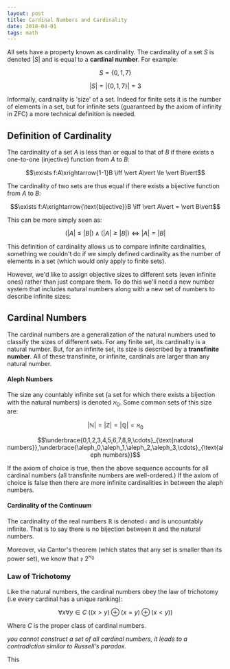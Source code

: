 ```yaml
---
layout: post
title: Cardinal Numbers and Cardinality
date: 2018-04-01
tags: math
---
```

All sets have a property known as cardinality. The cardinality of a set $S$ is denoted $\vert S\vert$ and is equal to a **cardinal number**. For example:

$$S=\{0,1,7\}$$

$$\vert S\vert = \vert \{0,1,7 \}\vert=3$$

Informally, cardinality is 'size' of a set. Indeed for finite sets it is the number of  elements in a set, but for infinite sets (guaranteed by the axiom of infinity in ZFC) a more technical definition is needed.

## Definition of Cardinality
The cardinality of a set $A$ is less than or equal to that of $B$ if there exists a one-to-one (injective) function from $A$ to $B$:

$$\exists f:A\xrightarrow{1-1}B \iff \vert A\vert \le \vert B\vert$$

The cardinality of two sets are thus equal if there exists a bijective function from $A$ to $B$:

$$\exists f:A\xrightarrow{\text{bijective}}B \iff \vert A\vert = \vert B\vert$$

This can be more simply seen as:

$$\left(\vert A\vert \le \vert B\vert\right) \land \left(\vert A\vert \ge \vert B\vert\right) \iff \vert A\vert = \vert B\vert$$

This definition of cardinality allows us to compare infinite cardinalities, something we couldn't do if we simply defined cardinality as the number of elements in a set (which would only apply to finite sets).

However, we'd like to assign objective sizes to different sets (even infinite ones) rather than just compare them. To do this we'll need a new number system that includes natural numbers along with a new set of numbers to describe infinite sizes:

## Cardinal Numbers
The cardinal numbers are a generalization of the natural numbers used to classify the sizes of different sets. For any finite set, its cardinality is a natural number. But, for an infinite set, its size is described by a **transfinite number**. All of these transfinite, or infinite, cardinals are larger than any natural number.

#### Aleph Numbers
The size any countably infinite set (a set for which there exists a bijection with the natural numbers) is denoted $\aleph_0$. Some common sets of this size are:

$$\left|\mathbb{N} \right|=\left|\mathbb{Z} \right|=\left|\mathbb{Q} \right|=\aleph_0$$

$$\underbrace{0,1,2,3,4,5,6,7,8,9,\cdots}_{\text{natural numbers}},\underbrace{\aleph_0,\aleph_1,\aleph_2,\aleph_3,\cdots}_{\text{aleph numbers}}$$

If the axiom of choice is true, then the above sequence accounts for all cardinal numbers (all transfinite numbers are well-ordered.) If the axiom of choice is false then there are more infinite cardinalities in between the aleph numbers.

#### Cardinality of the Continuum
The cardinality of the real numbers $\mathbb{R}$ is denoted $\mathfrak{c}$ and is uncountably infinite. That is to say there is no bijection between it and the natural numbers.

Moreover, via Cantor's theorem (which states that any set is smaller than its power set), we know that $\mathfrak{p}$ $2^{\aleph_0}$

### Law of Trichotomy
Like the natural numbers, the cardinal numbers obey the law of trichotomy (i.e every cardinal has a unique ranking):

$$\forall x\forall y\in C\ ((x>y) \oplus (x=y) \oplus (x<y))$$

Where $C$ is the proper class of cardinal numbers.

*you cannot construct a set of all cardinal numbers, it leads to a contradiction similar to Russell's paradox.*

This
